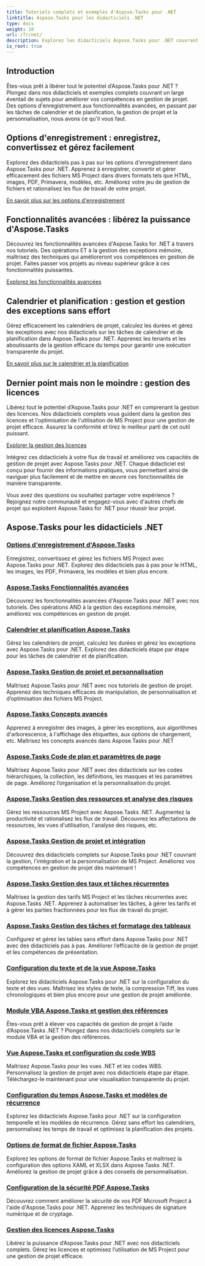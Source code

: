 ```yaml
---
title: Tutoriels complets et exemples d'Aspose.Tasks pour .NET
linktitle: Aspose.Tasks pour les didacticiels .NET
type: docs
weight: 10
url: /fr/net/
description: Explorez les didacticiels Aspose.Tasks pour .NET couvrant les options d'enregistrement, le calendrier et la planification, la gestion de projet, etc. Élevez vos compétences en gestion de projet.
is_root: true
---
```

## Introduction

Êtes-vous prêt à libérer tout le potentiel d’Aspose.Tasks pour .NET ? Plongez dans nos didacticiels et exemples complets couvrant un large éventail de sujets pour améliorer vos compétences en gestion de projet. Des options d'enregistrement aux fonctionnalités avancées, en passant par les tâches de calendrier et de planification, la gestion de projet et la personnalisation, nous avons ce qu'il vous faut.

## Options d'enregistrement : enregistrez, convertissez et gérez facilement 
Explorez des didacticiels pas à pas sur les options d'enregistrement dans Aspose.Tasks pour .NET. Apprenez à enregistrer, convertir et gérer efficacement des fichiers MS Project dans divers formats tels que HTML, images, PDF, Primavera, modèles, etc. Améliorez votre jeu de gestion de fichiers et rationalisez les flux de travail de votre projet.

[En savoir plus sur les options d'enregistrement](./saving-options/)

##  Fonctionnalités avancées : libérez la puissance d'Aspose.Tasks 
Découvrez les fonctionnalités avancées d'Aspose.Tasks for .NET à travers nos tutoriels. Des opérations ET à la gestion des exceptions mémoire, maîtrisez des techniques qui amélioreront vos compétences en gestion de projet. Faites passer vos projets au niveau supérieur grâce à ces fonctionnalités puissantes.

[Explorez les fonctionnalités avancées](./advanced-features/)

##  Calendrier et planification : gestion et gestion des exceptions sans effort 
Gérez efficacement les calendriers de projet, calculez les durées et gérez les exceptions avec nos didacticiels sur les tâches de calendrier et de planification dans Aspose.Tasks pour .NET. Apprenez les tenants et les aboutissants de la gestion efficace du temps pour garantir une exécution transparente du projet.

[En savoir plus sur le calendrier et la planification](./calendar-scheduling/)


##  Dernier point mais non le moindre : gestion des licences 
Libérez tout le potentiel d’Aspose.Tasks pour .NET en comprenant la gestion des licences. Nos didacticiels complets vous guident dans la gestion des licences et l'optimisation de l'utilisation de MS Project pour une gestion de projet efficace. Assurez la conformité et tirez le meilleur parti de cet outil puissant.

[Explorer la gestion des licences](./license-management/)


Intégrez ces didacticiels à votre flux de travail et améliorez vos capacités de gestion de projet avec Aspose.Tasks pour .NET. Chaque didacticiel est conçu pour fournir des informations pratiques, vous permettant ainsi de naviguer plus facilement et de mettre en œuvre ces fonctionnalités de manière transparente.

Vous avez des questions ou souhaitez partager votre expérience ? Rejoignez notre communauté et engagez-vous avec d'autres chefs de projet qui exploitent Aspose.Tasks for .NET pour réussir leur projet.

## Aspose.Tasks pour les didacticiels .NET
### [Options d'enregistrement d'Aspose.Tasks](./saving-options/)
Enregistrez, convertissez et gérez les fichiers MS Project avec Aspose.Tasks pour .NET. Explorez des didacticiels pas à pas pour le HTML, les images, les PDF, Primavera, les modèles et bien plus encore.
### [Aspose.Tasks Fonctionnalités avancées](./advanced-features/)
Découvrez les fonctionnalités avancées d'Aspose.Tasks pour .NET avec nos tutoriels. Des opérations AND à la gestion des exceptions mémoire, améliorez vos compétences en gestion de projet.
### [Calendrier et planification Aspose.Tasks](./calendar-scheduling/)
Gérez les calendriers de projet, calculez les durées et gérez les exceptions avec Aspose.Tasks pour .NET. Explorez des didacticiels étape par étape pour les tâches de calendrier et de planification.
### [Aspose.Tasks Gestion de projet et personnalisation](./tasks-project-management/)
Maîtrisez Aspose.Tasks pour .NET avec nos tutoriels de gestion de projet. Apprenez des techniques efficaces de manipulation, de personnalisation et d’optimisation des fichiers MS Project.
### [Aspose.Tasks Concepts avancés](./advanced-concepts/)
Apprenez à enregistrer des images, à gérer les exceptions, aux algorithmes d'arborescence, à l'affichage des étiquettes, aux options de chargement, etc. Maîtrisez les concepts avancés dans Aspose.Tasks pour .NET
### [Aspose.Tasks Code de plan et paramètres de page](./outline-code-page-settings/)
Maîtrisez Aspose.Tasks pour .NET avec des didacticiels sur les codes hiérarchiques, la collection, les définitions, les masques et les paramètres de page. Améliorez l’organisation et la personnalisation du projet.
### [Aspose.Tasks Gestion des ressources et analyse des risques](./resource-risk-analysis/)
Gérez les ressources MS Project avec Aspose.Tasks .NET. Augmentez la productivité et rationalisez les flux de travail. Découvrez les affectations de ressources, les vues d'utilisation, l'analyse des risques, etc.
### [Aspose.Tasks Gestion de projet et intégration](./project-management-integration/)
Découvrez des didacticiels complets sur Aspose.Tasks pour .NET couvrant la gestion, l'intégration et la personnalisation de MS Project. Améliorez vos compétences en gestion de projet dès maintenant !
### [Aspose.Tasks Gestion des taux et tâches récurrentes](./rate-recurring-tasks/)
Maîtrisez la gestion des tarifs MS Project et les tâches récurrentes avec Aspose.Tasks .NET. Apprenez à automatiser les tâches, à gérer les tarifs et à gérer les parties fractionnées pour les flux de travail du projet.
### [Aspose.Tasks Gestion des tâches et formatage des tableaux](./task-table-management/)
Configurez et gérez les tables sans effort dans Aspose.Tasks pour .NET avec des didacticiels pas à pas. Améliorer l’efficacité de la gestion de projet et les compétences de présentation.
### [Configuration du texte et de la vue Aspose.Tasks](./text-view-configuration/)
Explorez les didacticiels Aspose.Tasks pour .NET sur la configuration du texte et des vues. Maîtrisez les styles de texte, la compression Tiff, les vues chronologiques et bien plus encore pour une gestion de projet améliorée.
### [Module VBA Aspose.Tasks et gestion des références](./vba-module-reference/)
Êtes-vous prêt à élever vos capacités de gestion de projet à l’aide d’Aspose.Tasks .NET ? Plongez dans nos didacticiels complets sur le module VBA et la gestion des références.
### [Vue Aspose.Tasks et configuration du code WBS](./view-wbs-code-configuration/)
Maîtrisez Aspose.Tasks pour les vues .NET et les codes WBS. Personnalisez la gestion de projet avec nos didacticiels étape par étape. Téléchargez-le maintenant pour une visualisation transparente du projet.
### [Configuration du temps Aspose.Tasks et modèles de récurrence](./time-recurrence-configuration/)
Explorez les didacticiels Aspose.Tasks pour .NET sur la configuration temporelle et les modèles de récurrence. Gérez sans effort les calendriers, personnalisez les temps de travail et optimisez la planification des projets.
### [Options de format de fichier Aspose.Tasks](./file-format-options/)
Explorez les options de format de fichier Aspose.Tasks et maîtrisez la configuration des options XAML et XLSX dans Aspose.Tasks .NET. Améliorez la gestion de projet grâce à des conseils de personnalisation.
### [Configuration de la sécurité PDF Aspose.Tasks](./pdf-security-configuration/)
Découvrez comment améliorer la sécurité de vos PDF Microsoft Project à l'aide d'Aspose.Tasks pour .NET. Apprenez les techniques de signature numérique et de cryptage.
### [Gestion des licences Aspose.Tasks](./license-management/)
Libérez la puissance d’Aspose.Tasks pour .NET avec nos didacticiels complets. Gérez les licences et optimisez l’utilisation de MS Project pour une gestion de projet efficace.